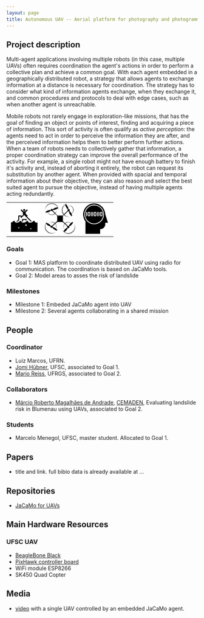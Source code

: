 ```yaml
---
layout: page
title: Autonomous UAV -- Aerial platform for photography and photogrammetry
---
```


## Project description

Multi-agent applications involving multiple robots (in this case, multiple UAVs) often requires  coordination the agent's actions in order to perform a collective plan and achieve a common goal. With each agent embedded in a geographically distributed robot, a strategy that allows agents to exchange information at a distance is necessary for coordination. The strategy has to consider what kind of information agents exchange, when they exchange it, and common procedures and protocols to deal with edge cases, such as when another agent is unreachable.

Mobile robots not rarely engage in exploration-like missions, that has the goal of finding an object or points of interest, finding and acquiring a piece of information. This sort of activity is often qualify as *active perception*: the agents need to act in order to perceive the information they are after, and the perceived information helps them to better perform further actions. When a team of robots needs to collectively gather that information, a proper coordination strategy can improve the overall performance of the activity. For example, a single robot might not have enough battery to finish it's activity and, instead of aborting it entirely, the robot can request its substitution by another agent. When provided with spacial and temporal information about their objective, they can also reason and select the best suited agent to pursue the objective, instead of having multiple agents acting redundantly.

| | | |
| --- | --- | --- |
| ![rescue](../images/icons/rescue.png "for rescue") |  ![drone](../images/icons/drone.png "drone") | ![AI](../images/icons/ia.png "AI")  |

### Goals

 - Goal 1: MAS platform to coordinate distributed UAV using radio for communication. The coordination is based on JaCaMo tools.
 - Goal 2: Model areas to asses the risk of landslide 


### Milestones

 - Milestone 1: Embeded JaCaMo agent into UAV
 - Milestone 2: Several agents collaborating in a shared mission

## People

### Coordinator

 - Luiz Marcos, UFRN.
 - [Jomi Hübner](http://jomi.das.ufsc.br), UFSC, associated to Goal 1.
 - [Mario Reiss](https://www.ufrgs.br/lafoto/), UFRGS, associated to Goal 2.

### Collaborators

 - [Márcio Roberto Magalhães de Andrade](http://lattes.cnpq.br/4500089773487570), [CEMADEN](http://www.cemaden.gov.br/author/marcio/), Evaluating landslide risk in Blumenau using UAVs, associated to Goal 2.

### Students

 - Marcelo Menegol, UFSC, master student. Allocated to Goal 1.

## Papers

 - title and link. full bibio data is already available at ...

## Repositories

 - [JaCaMo for UAVs](https://github.com/msmenegol/JasonArchEmb)

## Main Hardware Resources

### UFSC UAV
 - [BeagleBone Black](https://beagleboard.org/black)
 - [PixHawk controller board](https://pixhawk.org/)
 - WiFi module ESP8266
 - SK450 Quad Copter

## Media 

 - [video](https://www.youtube.com/watch?v=FcS4QDtrBCI&feature=youtu.be) with a single UAV controlled by an embedded JaCaMo agent.


